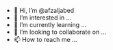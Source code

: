 - 👋 Hi, I’m @afzaljabed
- 👀 I’m interested in ...
- 🌱 I’m currently learning ...
- 💞️ I’m looking to collaborate on ...
- 📫 How to reach me ...

<!---
afzaljabed/afzaljabed is a ✨ special ✨ repository because its `README.md` (this file) appears on your GitHub profile.
You can click the Preview link to take a look at your changes.
--->
